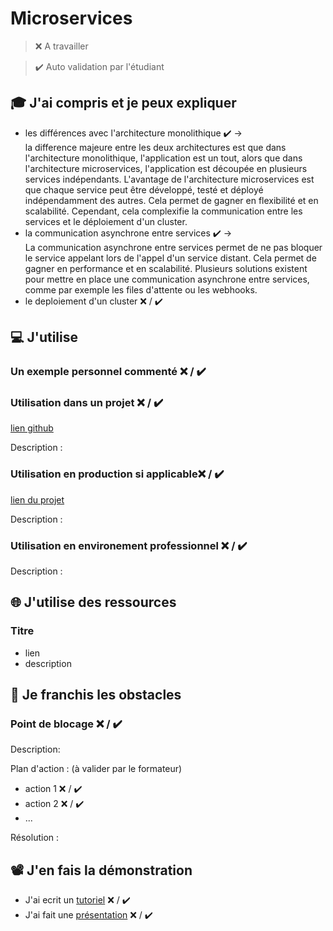 # Microservices

> ❌ A travailler

> ✔️ Auto validation par l'étudiant

## 🎓 J'ai compris et je peux expliquer

-   les différences avec l'architecture monolithique ✔️ ->  
     la difference majeure entre les deux architectures est que dans l'architecture monolithique, l'application est un tout, alors que dans l'architecture microservices, l'application est découpée en plusieurs services indépendants. L'avantage de l'architecture microservices est que chaque service peut être développé, testé et déployé indépendamment des autres. Cela permet de gagner en flexibilité et en scalabilité. Cependant, cela complexifie la communication entre les services et le déploiement d'un cluster.
-   la communication asynchrone entre services ✔️ ->  
    La communication asynchrone entre services permet de ne pas bloquer le service appelant lors de l'appel d'un service distant. Cela permet de gagner en performance et en scalabilité. Plusieurs solutions existent pour mettre en place une communication asynchrone entre services, comme par exemple les files d'attente ou les webhooks.
-   le deploiement d'un cluster ❌ / ✔️

## 💻 J'utilise

### Un exemple personnel commenté ❌ / ✔️

### Utilisation dans un projet ❌ / ✔️

[lien github](...)

Description :

### Utilisation en production si applicable❌ / ✔️

[lien du projet](...)

Description :

### Utilisation en environement professionnel ❌ / ✔️

Description :

## 🌐 J'utilise des ressources

### Titre

-   lien
-   description

## 🚧 Je franchis les obstacles

### Point de blocage ❌ / ✔️

Description:

Plan d'action : (à valider par le formateur)

-   action 1 ❌ / ✔️
-   action 2 ❌ / ✔️
-   ...

Résolution :

## 📽️ J'en fais la démonstration

-   J'ai ecrit un [tutoriel](...) ❌ / ✔️
-   J'ai fait une [présentation](...) ❌ / ✔️
